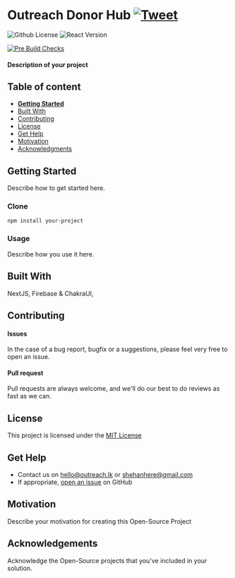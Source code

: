 # Outreach Donor Hub [![Tweet](https://img.shields.io/twitter/url/http/shields.io.svg?style=social)](https://twitter.com/intent/tweet?text=Check%20out%20this%20cool%20project&url=https://github.com/Cool/Project&hashtags=project,opensource)

![Github License](https://img.shields.io/badge/license-MIT-green)
![React Version](https://img.shields.io/badge/react-v17.0.2-blue.svg)

[![Pre Build Checks](https://github.com/outreach-lk/outreach-donor-hub/actions/workflows/pre-build-checks.yml/badge.svg)](https://github.com/outreach-lk/outreach-donor-hub/actions/workflows/pre-build-checks.yml)

#### Description of your project

## Table of content

- [**Getting Started**](#getting-started)
- [Built With](#built-with)
- [Contributing](#contributing)
- [License](#license)
- [Get Help](#get-help)
- [Motivation](#motivation)
- [Acknowledgments](#acknowledgements)

## Getting Started
Describe how to get started here.

### Clone 
```console
npm install your-project
```

### Usage
Describe how you use it here.

## Built With

NextJS, Firebase & ChakraUI, 

## Contributing

#### Issues
In the case of a bug report, bugfix or a suggestions, please feel very free to open an issue.

#### Pull request
Pull requests are always welcome, and we'll do our best to do reviews as fast as we can.

## License

This project is licensed under the [MIT License](https://github.com/this/project/blob/master/LICENSE)

## Get Help
- Contact us on hello@outreach.lk or shehanhere@gmail.com
- If appropriate, [open an issue](https://github.com/outreach-lk/outreach-donor-hub/issues) on GitHub

## Motivation
Describe your motivation for creating this Open-Source Project

## Acknowledgements
Acknowledge the Open-Source projects that you've included in your solution.
